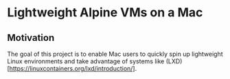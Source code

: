 # Lightweight Alpine VMs on a Mac

## Motivation
The goal of this project is to enable Mac users to quickly spin up lightweight Linux environments and take advantage of systems like (LXD)[https://linuxcontainers.org/lxd/introduction/]. 
